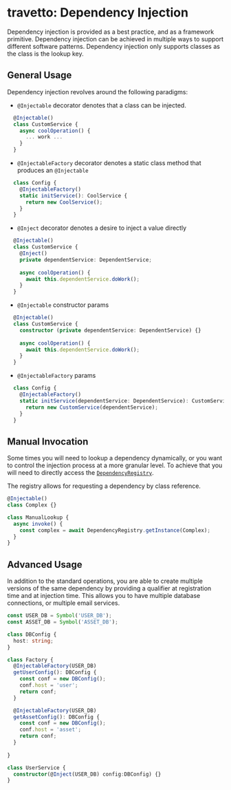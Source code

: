travetto: Dependency Injection  
===
Dependency injection is provided as a best practice, and as a framework primitive. Dependency injection can be achieved in multiple ways to support different software patterns. Dependency injection only supports classes as the class is the lookup key.

## General Usage

Dependency injection revolves around the following paradigms:
* `@Injectable` decorator denotes that a class can be injected.
```typescript
  @Injectable()
  class CustomService {
    async coolOperation() {
      ... work ...
    }
  }
```
* `@InjectableFactory` decorator denotes a static class method that produces an `@Injectable`
```typescript
  class Config {
    @InjectableFactory()
    static initService(): CoolService {
      return new CoolService();
    }
  }
```
* `@Inject` decorator denotes a desire to inject a value directly
```typescript
  @Injectable()
  class CustomService {
    @Inject()
    private dependentService: DependentService;
    
    async coolOperation() {
      await this.dependentService.doWork();
    }
  }
```
* `@Injectable` constructor params
```typescript
  @Injectable()
  class CustomService {
    constructor (private dependentService: DependentService) {}
    
    async coolOperation() {
      await this.dependentService.doWork();
    }
  }
```
* `@InjectableFactory` params 
```typescript
  class Config {
    @InjectableFactory()
    static initService(dependentService: DependentService): CustomService {
      return new CustomService(dependentService);
    }
  }
```

## Manual Invocation
Some times you will need to lookup a dependency dynamically, or you want to control the injection process at a more granular level. To achieve that you will need to directly access the [`DependencyRegistry`](./src/service/registry.ts).

The registry allows for requesting a dependency by class reference.

```typescript
@Injectable()
class Complex {}

class ManualLookup {
  async invoke() {
    const complex = await DependencyRegistry.getInstance(Complex);
  }
}
```

## Advanced Usage
In addition to the standard operations, you are able to create multiple versions of the same dependency by providing a qualifier at registration time and at injection time.  This allows you to have multiple database connections, or multiple email services.

```typescript
const USER_DB = Symbol('USER_DB');
const ASSET_DB = Symbol('ASSET_DB');

class DBConfig {
  host: string;
}

class Factory {
  @InjectableFactory(USER_DB)
  getUserConfig(): DBConfig {
    const conf = new DBConfig();
    conf.host = 'user';
    return conf;
  }

  @InjectableFactory(USER_DB)
  getAssetConfig(): DBConfig {
    const conf = new DBConfig();
    conf.host = 'asset';
    return conf;
  }
  
}

class UserService {
  constructor(@Inject(USER_DB) config:DBConfig) {}
}
```
